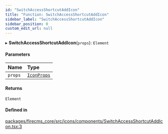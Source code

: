 ```yaml
---
id: "SwitchAccessShortcutAddIcon"
title: "Function: SwitchAccessShortcutAddIcon"
sidebar_label: "SwitchAccessShortcutAddIcon"
sidebar_position: 0
custom_edit_url: null
---
```


▸ **SwitchAccessShortcutAddIcon**(`props`): `Element`

#### Parameters

| Name | Type |
| :------ | :------ |
| `props` | [`IconProps`](../types/IconProps.md) |

#### Returns

`Element`

#### Defined in

[packages/firecms_core/src/icons/components/SwitchAccessShortcutAddIcon.tsx:3](https://github.com/FireCMSco/firecms/blob/d45f3739/packages/firecms_core/src/icons/components/SwitchAccessShortcutAddIcon.tsx#L3)

